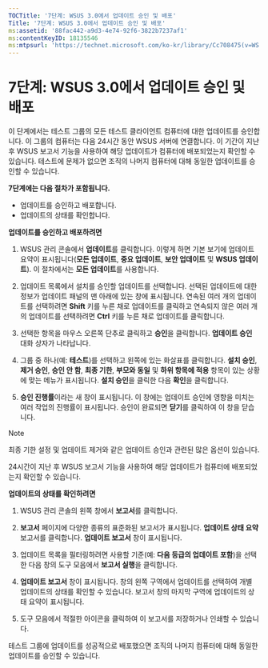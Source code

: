 ```yaml
---
TOCTitle: '7단계: WSUS 3.0에서 업데이트 승인 및 배포'
Title: '7단계: WSUS 3.0에서 업데이트 승인 및 배포'
ms:assetid: '88fac442-a9d3-4e74-92f6-3822b7237af1'
ms:contentKeyID: 18135546
ms:mtpsurl: 'https://technet.microsoft.com/ko-kr/library/Cc708475(v=WS.10)'
---
```


7단계: WSUS 3.0에서 업데이트 승인 및 배포
=========================================

이 단계에서는 테스트 그룹의 모든 테스트 클라이언트 컴퓨터에 대한 업데이트를 승인합니다. 이 그룹의 컴퓨터는 다음 24시간 동안 WSUS 서버에 연결합니다. 이 기간이 지난 후 WSUS 보고서 기능을 사용하여 해당 업데이트가 컴퓨터에 배포되었는지 확인할 수 있습니다. 테스트에 문제가 없으면 조직의 나머지 컴퓨터에 대해 동일한 업데이트를 승인할 수 있습니다.

**7단계에는 다음 절차가 포함됩니다.**

-   업데이트를 승인하고 배포합니다.
-   업데이트의 상태를 확인합니다.

**업데이트를 승인하고 배포하려면**
1.  WSUS 관리 콘솔에서 **업데이트**를 클릭합니다. 이렇게 하면 기본 보기에 업데이트 요약이 표시됩니다(**모든 업데이트**, **중요 업데이트**, **보안 업데이트** 및 **WSUS 업데이트**). 이 절차에서는 **모든 업데이트**를 사용합니다.

2.  업데이트 목록에서 설치를 승인할 업데이트를 선택합니다. 선택된 업데이트에 대한 정보가 업데이트 패널의 맨 아래에 있는 창에 표시됩니다. 연속된 여러 개의 업데이트를 선택하려면 **Shift** 키를 누른 채로 업데이트를 클릭하고 연속되지 않은 여러 개의 업데이트를 선택하려면 **Ctrl** 키를 누른 채로 업데이트를 클릭합니다.

3.  선택한 항목을 마우스 오른쪽 단추로 클릭하고 **승인**을 클릭합니다. **업데이트 승인** 대화 상자가 나타납니다.

4.  그룹 중 하나(예: **테스트**)를 선택하고 왼쪽에 있는 화살표를 클릭합니다. **설치 승인**, **제거 승인**, **승인 안 함**, **최종 기한**, **부모와 동일** 및 **하위 항목에 적용** 항목이 있는 상황에 맞는 메뉴가 표시됩니다. **설치 승인**을 클릭한 다음 **확인**을 클릭합니다.

5.  **승인 진행률**이라는 새 창이 표시됩니다. 이 창에는 업데이트 승인에 영향을 미치는 여러 작업의 진행률이 표시됩니다. 승인이 완료되면 **닫기**를 클릭하여 이 창을 닫습니다.

> [!NOTE]  
> 최종 기한 설정 및 업데이트 제거와 같은 업데이트 승인과 관련된 많은 옵션이 있습니다.

24시간이 지난 후 WSUS 보고서 기능을 사용하여 해당 업데이트가 컴퓨터에 배포되었는지 확인할 수 있습니다.

**업데이트의 상태를 확인하려면**
1.  WSUS 관리 콘솔의 왼쪽 창에서 **보고서**를 클릭합니다.

2.  **보고서** 페이지에 다양한 종류의 표준화된 보고서가 표시됩니다. **업데이트 상태 요약** 보고서를 클릭합니다. **업데이트 보고서** 창이 표시됩니다.

3.  업데이트 목록을 필터링하려면 사용할 기준(예: **다음 등급의 업데이트 포함**)을 선택한 다음 창의 도구 모음에서 **보고서 실행**을 클릭합니다.

4.  **업데이트 보고서** 창이 표시됩니다. 창의 왼쪽 구역에서 업데이트를 선택하여 개별 업데이트의 상태를 확인할 수 있습니다. 보고서 창의 마지막 구역에 업데이트의 상태 요약이 표시됩니다.

5.  도구 모음에서 적절한 아이콘을 클릭하여 이 보고서를 저장하거나 인쇄할 수 있습니다.

테스트 그룹에 업데이트를 성공적으로 배포했으면 조직의 나머지 컴퓨터에 대해 동일한 업데이트를 승인할 수 있습니다.

